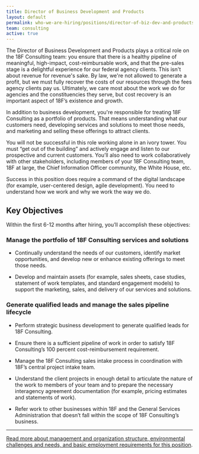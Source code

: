 ```yaml
---
title: Director of Business Development and Products
layout: default
permalink: who-we-are-hiring/positions/director-of-biz-dev-and-products/
team: consulting
active: true
---
```

The Director of Business Development and Products plays a critical role on the 18F Consulting team: you ensure that there is a healthy pipeline of meaningful, high-impact, cost-reimbursable work, and that the pre-sales stage is a delightful experience for our federal agency clients. This isn't about revenue for revenue's sake. By law, we're not allowed to generate a profit, but we must fully recover the costs of our resources through the fees agency clients pay us. Ultimately, we care most about the work we do for agencies and the constituencies they serve, but cost recovery is an important aspect of 18F’s existence and growth.

In addition to business development, you're responsible for treating 18F Consulting as a portfolio of products. That means understanding what our customers need, developing services and solutions to meet those needs, and marketing and selling these offerings to attract clients.

You will not be successful in this role working alone in an ivory tower. You must “get out of the building” and actively engage and listen to our prospective and current customers. You’ll also need to work collaboratively with other stakeholders, including members of your 18F Consulting team, 18F at large, the Chief Information Officer community, the White House, etc.

Success in this position does require a command of the digital landscape (for example, user-centered design, agile development). You need to understand how we work and why we work the way we do.

## Key Objectives

Within the first 6-12 months after hiring, you’ll accomplish these objectives:

### Manage the portfolio of 18F Consulting services and solutions

-   Continually understand the needs of our customers, identify market opportunities, and develop new or enhance existing offerings to meet those needs.

-   Develop and maintain assets (for example, sales sheets, case studies, statement of work templates, and standard engagement models) to support the marketing, sales, and delivery of our services and solutions.

### Generate qualified leads and manage the sales pipeline lifecycle

-   Perform strategic business development to generate qualified leads for 18F Consulting.

-   Ensure there is a sufficient pipeline of work in order to satisfy 18F Consulting’s 100 percent cost-reimbursement requirement.

-   Manage the 18F Consulting sales intake process in coordination with 18F’s central project intake team.

-   Understand the client projects in enough detail to articulate the nature of the work to members of your team and to prepare the necessary interagency agreement documentation (for example, pricing estimates and statements of work).

-   Refer work to other businesses within 18F and the General Services Administration that doesn’t fall within the scope of 18F Consulting’s business.

---

[Read more about management and organization structure, environmental
challenges and needs, and basic employment requirements for this
position](https://pages.18f.gov/joining-18f/who-we-are-hiring/positions/18f-consulting/).
